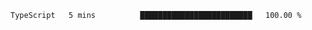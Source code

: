 <!--START_SECTION:waka-->

```txt
TypeScript   5 mins          █████████████████████████   100.00 %
```

<!--END_SECTION:waka--> 
 
